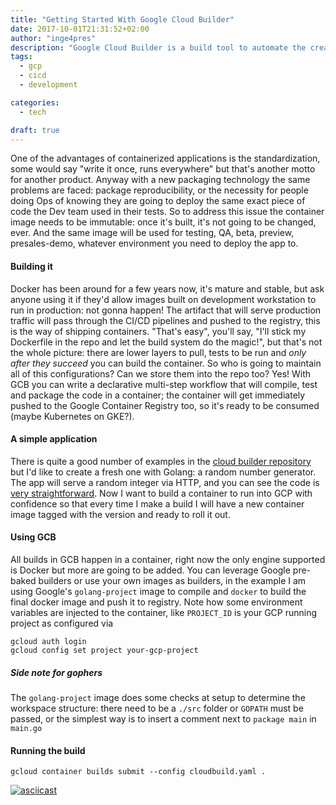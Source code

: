 ```yaml
---
title: "Getting Started With Google Cloud Builder"
date: 2017-10-01T21:31:52+02:00
author: "inge4pres"
description: "Google Cloud Builder is a build tool to automate the creation of containerized applications"
tags:
  - gcp
  - cicd
  - development

categories:
  - tech

draft: true
---
```


One of the advantages of containerized applications is the standardization, some would say "write it once, runs everywhere" but that's another motto for another product. Anyway with a new packaging technology the same problems are faced: package reproducibility, or the necessity for people doing Ops of knowing they are going to deploy the same exact piece of code the Dev team used in their tests. So to address this issue the container image needs to be immutable: once it's built, it's not going to be changed, ever. And the same image will be used for testing, QA, beta, preview, presales-demo, whatever environment you need to deploy the app to.

#### Building it
Docker has been around for a few years now, it's mature and stable, but ask anyone using it if they'd allow images built on development workstation to run in production: not gonna happen! The artifact that will serve production traffic will pass through the CI/CD pipelines and pushed to the registry, this is the way of shipping containers. "That's easy", you'll say, "I'll stick my Dockerfile in the repo and let the build system do the magic!", but that's not the whole picture: there are lower layers to pull, tests to be run and _only after they succeed_ you can build the container. So who is going to maintain all of this configurations? Can we store them into the repo too? Yes! With GCB you can write a declarative multi-step workflow that will compile, test and package the code in a container; the container will get immediately pushed to the Google Container Registry too, so it's ready to be consumed (maybe Kubernetes on GKE?).

#### A simple application
There is quite a good number of examples in the [cloud builder repository](https://github.com/GoogleCloudPlatform/cloud-builders "GCB on Github") but I'd like to create a fresh one with Golang: a random number generator. The app will serve a random integer via HTTP, and you can see the code is [very straightforward](https;//github.com/inge4pres/blog/getting-started-with-google-cloud-builder/main.go).
Now I want to build a container to run into GCP with confidence so that every time I make a build I will have a new container image tagged with the version and ready to roll it out.

#### Using GCB
All builds in GCB happen in a container, right now the only engine supported is Docker but more are going to be added. You can leverage Google pre-baked builders or use your own images as builders, in the example I am using Google's `golang-project` image to compile and `docker` to build the final docker image and push it to registry. Note how some environment variables are injected to the container, like `PROJECT_ID` is your GCP running project as configured via
```
gcloud auth login
gcloud config set project your-gcp-project
```

##### _Side note for gophers_ #####
The `golang-project` image does some checks at setup to determine the workspace structure: there need to be a `./src` folder or `GOPATH` must be passed, or the simplest way is to insert a comment next to `package main` in `main.go`

#### Running the build
```
gcloud container builds submit --config cloudbuild.yaml .
```
[![asciicast](https://asciinema.org/a/Mb9JnmiUvmKrtDtDhHyww56VZ.png)](https://asciinema.org/a/Mb9JnmiUvmKrtDtDhHyww56VZ)
